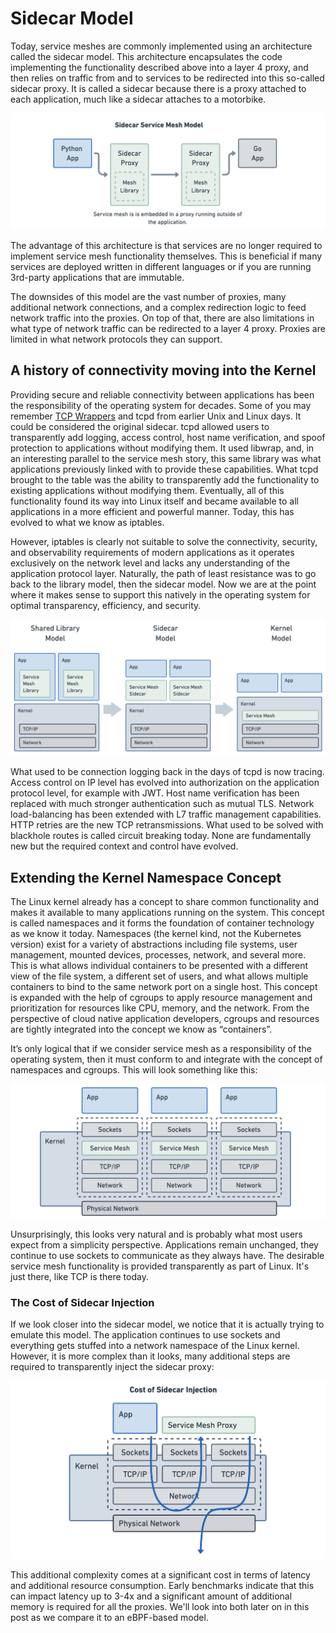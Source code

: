 # Sidecar Model

Today, service meshes are commonly implemented using an architecture called the sidecar model. This architecture encapsulates the code implementing the functionality described above into a layer 4 proxy, and then relies on traffic from and to services to be redirected into this so-called sidecar proxy. It is called a sidecar because there is a proxy attached to each application, much like a sidecar attaches to a motorbike.

![Sidecar-based service mesh model](/media/Sidecar-based_service_mesh_model.png)

The advantage of this architecture is that services are no longer required to implement service mesh functionality themselves. This is beneficial if many services are deployed written in different languages or if you are running 3rd-party applications that are immutable.

The downsides of this model are the vast number of proxies, many additional network connections, and a complex redirection logic to feed network traffic into the proxies. On top of that, there are also limitations in what type of network traffic can be redirected to a layer 4 proxy. Proxies are limited in what network protocols they can support.

## A history of connectivity moving into the Kernel

Providing secure and reliable connectivity between applications has been the responsibility of the operating system for decades. Some of you may remember [TCP Wrappers](https://en.wikipedia.org/wiki/TCP_Wrappers) and tcpd from earlier Unix and Linux days. It could be considered the original sidecar. tcpd allowed users to transparently add logging, access control, host name verification, and spoof protection to applications without modifying them. It used libwrap, and, in an interesting parallel to the service mesh story, this same library was what applications previously linked with to provide these capabilities. What tcpd brought to the table was the ability to transparently add the functionality to existing applications without modifying them. Eventually, all of this functionality found its way into Linux itself and became available to all applications in a more efficient and powerful manner. Today, this has evolved to what we know as iptables.

However, iptables is clearly not suitable to solve the connectivity, security, and observability requirements of modern applications as it operates exclusively on the network level and lacks any understanding of the application protocol layer. Naturally, the path of least resistance was to go back to the library model, then the sidecar model. Now we are at the point where it makes sense to support this natively in the operating system for optimal transparency, efficiency, and security.

![Evolution of Service Mesh](/media/Evolution_of_Service_Mesh.png)

What used to be connection logging back in the days of tcpd is now tracing. Access control on IP level has evolved into authorization on the application protocol level, for example with JWT. Host name verification has been replaced with much stronger authentication such as mutual TLS. Network load-balancing has been extended with L7 traffic management capabilities. HTTP retries are the new TCP retransmissions. What used to be solved with blackhole routes is called circuit breaking today. None are fundamentally new but the required context and control have evolved.

## Extending the Kernel Namespace Concept

The Linux kernel already has a concept to share common functionality and makes it available to many applications running on the system. This concept is called namespaces and it forms the foundation of container technology as we know it today. Namespaces (the kernel kind, not the Kubernetes version) exist for a variety of abstractions including file systems, user management, mounted devices, processes, network, and several more. This is what allows individual containers to be presented with a different view of the file system, a different set of users, and what allows multiple containers to bind to the same network port on a single host. This concept is expanded with the help of cgroups to apply resource management and prioritization for resources like CPU, memory, and the network. From the perspective of cloud native application developers, cgroups and resources are tightly integrated into the concept we know as “containers”.

It’s only logical that if we consider service mesh as a responsibility of the operating system, then it must conform to and integrate with the concept of namespaces and cgroups. This will look something like this:

![Service Mesh Namespaces](/media/Service_Mesh_Namespaces.png)

Unsurprisingly, this looks very natural and is probably what most users expect from a simplicity perspective. Applications remain unchanged, they continue to use sockets to communicate as they always have. The desirable service mesh functionality is provided transparently as part of Linux. It's just there, like TCP is there today.

### The Cost of Sidecar Injection

If we look closer into the sidecar model, we notice that it is actually trying to emulate this model. The application continues to use sockets and everything gets stuffed into a network namespace of the Linux kernel. However, it is more complex than it looks, many additional steps are required to transparently inject the sidecar proxy:

![Cost of sidecar injection](/media/Cost_of_sidecar_injection.png)

This additional complexity comes at a significant cost in terms of latency and additional resource consumption. Early benchmarks indicate that this can impact latency up to 3-4x and a significant amount of additional memory is required for all the proxies. We'll look into both later on in this post as we compare it to an eBPF-based model.